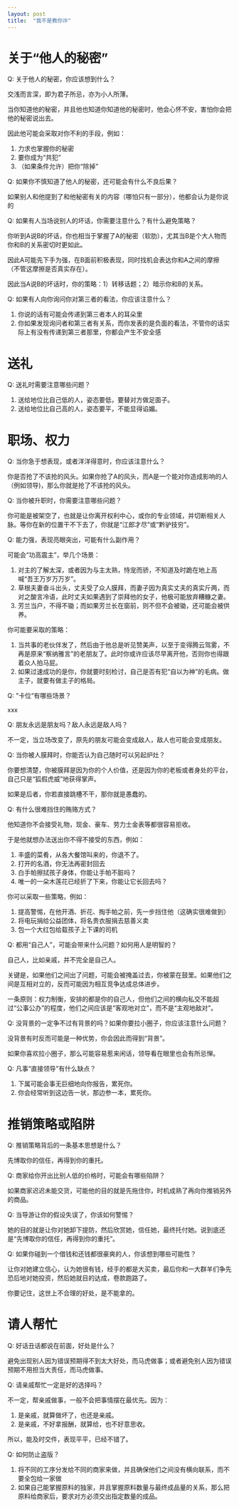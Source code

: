 ```yaml
---
layout: post
title:  "我不是教你诈"
---
```


# 关于“他人的秘密”

Q: 关于他人的秘密，你应该想到什么？

交浅而言深，即为君子所忌，亦为小人所薄。

当你知道他的秘密，并且他也知道你知道他的秘密时，他会心怀不安，害怕你会把他的秘密说出去。

因此他可能会采取对你不利的手段，例如：

1. 力求也掌握你的秘密
1. 要你成为“共犯”
1. （如果条件允许）把你“除掉”

Q: 如果你不慎知道了他人的秘密，还可能会有什么不良后果？

如果别人和他提到了和他秘密有关的内容（哪怕只有一部分），他都会认为是你说的

Q: 如果有人当场说别人的坏话，你需要注意什么？有什么避免策略？

你听到A说B的坏话，你也相当于掌握了A的秘密（软肋），尤其当B是个大人物而你和B的关系密切时更如此。

因此A可能先下手为强，在B面前积极表现，同时找机会表达你和A之间的摩擦（不管这摩擦是否真实存在）。

因此当A说B的坏话时，你的策略：1）转移话题；2）暗示你和B的关系。

Q: 如果有人向你询问你对第三者的看法，你应该注意什么？

1. 你说的话有可能会传递到第三者本人的耳朵里
1. 你如果发现询问者和第三者有关系，而你发表的是负面的看法，不管你的话实际上有没有传递到第三者那里，你都会产生不安全感

# 送礼

Q: 送礼时需要注意哪些问题？

1. 送给地位比自己低的人，姿态要低，要替对方做足面子。
1. 送给地位比自己高的人，姿态要平，不能显得谄媚。

# 职场、权力

Q: 当你急于想表现，或者洋洋得意时，你应该注意什么？

你是否抢了不该抢的风头。如果你抢了A的风头，而A是一个能对你造成影响的人（例如领导)，那么你就是抢了不该抢的风头。

Q: 当你被升职时，你需要注意哪些问题？

你可能是被架空了，也就是让你离开权利中心，或你的专业领域，并切断相关人脉。等你在新的位置干不下去了，你就是“江郎才尽”或“黔驴技穷”。

Q: 能力强，表现亮眼突出，可能有什么副作用？

可能会“功高震主”，举几个场景：

1. 对主的了解太深，或者因为与主太熟，恃宠而骄，不知道及时跪在地上高喊“吾王万岁万万岁”。
1. 草根夫妻奋斗出头，丈夫受了众人膜拜，而妻子因为真实丈夫的真实斤两，而对之酸言冷语，此时丈夫如果遇到了崇拜他的女子，他极可能放弃糟糠之妻。
1. 芳兰当户，不得不锄；而如果芳兰长在窗前，则不但不会被锄，还可能会被供养。

你可能要采取的策略：

1. 当共事的老伙伴发了，然后由于他总是听见赞美声，以至于变得腾云驾雾，不再是原来“察纳雅言”的老朋友了。此时你或许应该尽早离开他，否则你也得跟着众人拍马屁。
1. 如果过速成功的是你，你就要时刻检讨，自己是否有犯“自以为神”的毛病。做主子，就要有做主子的格局。

Q: "卡位“有哪些场景？

xxx

Q: 朋友永远是朋友吗？敌人永远是敌人吗？

不一定，当立场改变了，原先的朋友可能会变成敌人，敌人也可能会变成朋友。

Q: 当你被人膜拜时，你能否认为自己随时可以另起炉灶？

你要想清楚，你被膜拜是因为你的个人价值，还是因为你的老板或者身处的平台，自己只是“狐假虎威”地获得掌声。

如果是后者，你若直接跳槽不干，那你就是愚蠢的。

Q: 有什么很难挡住的贿赂方式？

他知道你不会接受礼物，现金、豪车、劳力士金表等都很容易拒收。

于是他就想办法送出你不得不接受的东西，例如：

1. 丰盛的菜肴，从各大餐馆叫来的，你退不了。
1. 打开的名酒，你无法再密封回去
1. 白手帕擦拭孩子身体，你能让手帕不脏吗？
1. 唯一的一朵木莲花已经折了下来，你能让它长回去吗？

你可以采取一些策略，例如：

1. 提高警惕，在他开酒、折花、掏手帕之前，先一步挡住他（这确实很难做到）
1. 将电玩捐给公益团体，将名贵衣服捐去慈善义卖
1. 包一个大红包给载孩子上下课的司机

Q: 都用“自己人”，可能会带来什么问题？如何用人是明智的？

自己人，比如亲戚，并不完全是自己人。

关键是，如果他们之间出了问题，可能会被掩盖过去，你被蒙在鼓里。如果他们之间是互相对立的，反而可能因为相互竞争达成总体进步。

一条原则：权力制衡，安排的都是你的自己人，但他们之间的横向私交不能超过“公事公办”的程度，他们之间应该是“客观地对立”，而不是“主观地敌对”。

Q: 没背景的一定争不过有背景的吗？如果你要拉小圈子，你应该注意什么问题？

没背景有时反而可能是一种优势，你会因此而得到“背景”。

如果你喜欢拉小圈子，那么可能容易惹来闲话，领导看在眼里也会有所忌惮。

Q: 凡事“直接领导”有什么缺点？

1. 下属可能会事无巨细地向你报告，累死你。
1. 你会经常听到这边告一状，那边参一本，累死你。

# 推销策略或陷阱

Q: 推销策略背后的一条基本思想是什么？

先博取你的信任，再得到你的重托。

Q: 商家给你开出比别人低的价格时，可能会有哪些陷阱？

如果商家迟迟未能交货，可能他的目的就是先拖住你，时机成熟了再向你推销另外的商品。

Q: 当导游让你的假设失误了，你该如何警惕？

她的目的就是让你对她卸下提防，然后欣赏她，信任她，最终托付她。说到底还是“先博取你的信任，再得到你的重托”。

Q: 如果你碰到一个借钱和还钱都很豪爽的人，你该想到哪些可能性？

让你对她建立信心，认为她很有钱，经手的都是大买卖，最后你和一大群羊们争先恐后地对她投资，然后她就目的达成，卷款跑路了。

你要记住，这世上不合理的好处，是不能拿的。

# 请人帮忙

Q: 好话丑话都说在前面，好处是什么？

避免出现别人因为错误预期得不到太大好处，而马虎做事；或者避免别人因为错误预期不用担当大责任，而马虎做事。

Q: 请亲戚帮忙一定是好的选择吗？

不一定，帮亲戚做事，一般不会把事情摆在最优先。因为：

1. 是亲戚，就算做坏了，也还是亲戚。
1. 是亲戚，不好拿报酬，就算给，也不好意思收。

所以，能及时交件，表现平平，已经不错了。

Q: 如何防止盗版？

1. 将不同的工序分发给不同的商家来做，并且确保他们之间没有横向联系，而不要全包给一家做
1. 如果自己能掌握原料的独家，并且掌握原料数量与最终成品量的关系，那么把原料给商家后，要求对方必须交出指定数量的成品。